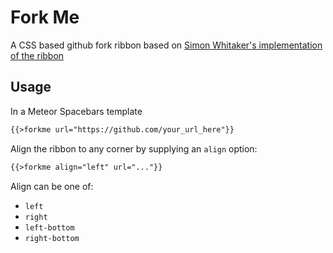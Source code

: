 # Fork Me
A CSS based github fork ribbon based on [Simon Whitaker's implementation of the ribbon](https://github.com/simonwhitaker/github-fork-ribbon-css)

## Usage
In a Meteor Spacebars template
``` html
{{>forkme url="https://github.com/your_url_here"}}
```

Align the ribbon to any corner by supplying an `align` option:
``` html
{{>forkme align="left" url="..."}}
```

Align can be one of:

- `left`
- `right`
- `left-bottom`
- `right-bottom`